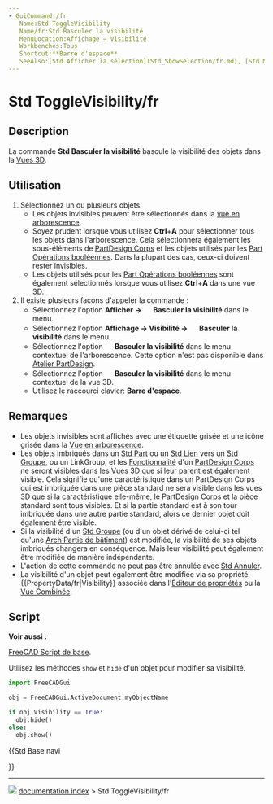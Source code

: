 ```yaml
---
- GuiCommand:/fr
   Name:Std ToggleVisibility
   Name/fr:Std Basculer la visibilité
   MenuLocation:Affichage → Visibilité
   Workbenches:Tous
   Shortcut:**Barre d'espace**
   SeeAlso:[Std Afficher la sélection](Std_ShowSelection/fr.md), [Std Masquer la sélection](Std_HideSelection/fr.md), [Std Basculer tous les objets](Std_ToggleObjects/fr.md), [Std Afficher tous les objets](Std_ShowObjects/fr.md), [Std Masquer tous les objets](Std_HideObjects/fr.md)
---
```


# Std ToggleVisibility/fr

## Description

La commande **Std Basculer la visibilité** bascule la visibilité des objets dans la [Vues 3D](3D_view/fr.md).



## Utilisation

1.  Sélectionnez un ou plusieurs objets.
    -   Les objets invisibles peuvent être sélectionnés dans la [vue en arborescence](Tree_view/fr.md).
    -   Soyez prudent lorsque vous utilisez **Ctrl**+**A** pour sélectionner tous les objets dans l\'arborescence. Cela sélectionnera également les sous-éléments de [PartDesign Corps](PartDesign_Body/fr.md) et les objets utilisés par les [Part Opérations booléennes](Part_Boolean/fr.md). Dans la plupart des cas, ceux-ci doivent rester invisibles.
    -   Les objets utilisés pour les [Part Opérations booléennes](Part_Boolean/fr.md) sont également sélectionnés lorsque vous utilisez **Ctrl**+**A** dans une vue 3D.
2.  Il existe plusieurs façons d\'appeler la commande :
    -   Sélectionnez l\'option **Afficher → <img src="images/Std_ToggleVisibility.svg" width=16px> Basculer la visibilité** dans le menu.
    -   Sélectionnez l\'option **Affichage → Visibilité → <img src="images/Std_ToggleVisibility.svg" width=16px> Basculer la visibilité** dans le menu.
    -   Sélectionnez l\'option **<img src="images/Std_ToggleVisibility.svg" width=16px> Basculer la visibilité** dans le menu contextuel de l\'arborescence. Cette option n\'est pas disponible dans [Atelier PartDesign](PartDesign_Workbench/fr.md).
    -   Sélectionnez l\'option **<img src="images/Std_ToggleVisibility.svg" width=16px> Basculer la visibilité** dans le menu contextuel de la vue 3D.
    -   Utilisez le raccourci clavier: **Barre d'espace**.



## Remarques

-   Les objets invisibles sont affichés avec une étiquette grisée et une icône grisée dans la [Vue en arborescence](Tree_view/fr.md).
-   Les objets imbriqués dans un [Std Part](Std_Part/fr.md) ou un [Std Lien](Std_LinkMake/fr.md) vers un [Std Groupe](Std_Group/fr.md), ou un LinkGroup, et les [Fonctionnalité](PartDesign_Feature/fr.md) d\'un [PartDesign Corps](PartDesign_Body/fr.md) ne seront visibles dans les [Vues 3D](3D_view/fr.md) que si leur parent est également visible. Cela signifie qu\'une caractéristique dans un PartDesign Corps qui est imbriquée dans une pièce standard ne sera visible dans les vues 3D que si la caractéristique elle-même, le PartDesign Corps et la pièce standard sont tous visibles. Et si la partie standard est à son tour imbriquée dans une autre partie standard, alors ce dernier objet doit également être visible.
-   Si la visibilité d\'un [Std Groupe](Std_Group/fr.md) (ou d\'un objet dérivé de celui-ci tel qu\'une [Arch Partie de bâtiment](Arch_BuildingPart/fr.md)) est modifiée, la visibilité de ses objets imbriqués changera en conséquence. Mais leur visibilité peut également être modifiée de manière indépendante.
-   L\'action de cette commande ne peut pas être annulée avec [Std Annuler](Std_Undo/fr.md).
-   La visibilité d\'un objet peut également être modifiée via sa propriété {{PropertyData/fr|Visibility}} associée dans l\'[Éditeur de propriétés](Property_editor/fr.md) ou la [Vue Combinée](Combo_view/fr.md).



## Script


**Voir aussi :**

[FreeCAD Script de base](FreeCAD_Scripting_Basics/fr.md).

Utilisez les méthodes `show` et `hide` d\'un objet pour modifier sa visibilité.


```python
import FreeCADGui

obj = FreeCADGui.ActiveDocument.myObjectName

if obj.Visibility == True:
  obj.hide()
else:
  obj.show()
```





{{Std Base navi

}}



---
![](images/Button_right.svg) [documentation index](../README.md) > Std ToggleVisibility/fr
